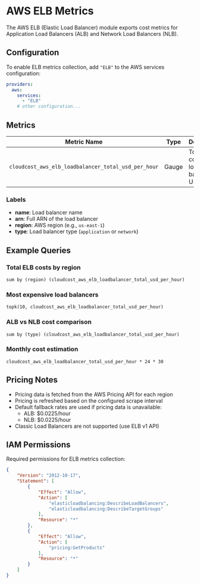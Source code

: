 # AWS ELB Metrics

The AWS ELB (Elastic Load Balancer) module exports cost metrics for Application Load Balancers (ALB) and Network Load Balancers (NLB).

## Configuration

To enable ELB metrics collection, add `"ELB"` to the AWS services configuration:

```yaml
providers:
  aws:
    services:
      - "ELB"
    # other configuration...
```

## Metrics

| Metric Name | Type | Description | Labels |
|-------------|------|-------------|--------|
| `cloudcost_aws_elb_loadbalancer_total_usd_per_hour` | Gauge | Total hourly cost of the load balancer in USD | `name`, `arn`, `region`, `type` |

### Labels

- **name**: Load balancer name
- **arn**: Full ARN of the load balancer
- **region**: AWS region (e.g., `us-east-1`)
- **type**: Load balancer type (`application` or `network`)

## Example Queries

### Total ELB costs by region
```promql
sum by (region) (cloudcost_aws_elb_loadbalancer_total_usd_per_hour)
```

### Most expensive load balancers
```promql
topk(10, cloudcost_aws_elb_loadbalancer_total_usd_per_hour)
```

### ALB vs NLB cost comparison
```promql
sum by (type) (cloudcost_aws_elb_loadbalancer_total_usd_per_hour)
```

### Monthly cost estimation
```promql
cloudcost_aws_elb_loadbalancer_total_usd_per_hour * 24 * 30
```

## Pricing Notes

- Pricing data is fetched from the AWS Pricing API for each region
- Pricing is refreshed based on the configured scrape interval
- Default fallback rates are used if pricing data is unavailable:
  - ALB: $0.0225/hour
  - NLB: $0.0225/hour
- Classic Load Balancers are not supported (use ELB v1 API)

## IAM Permissions

Required permissions for ELB metrics collection:

```json
{
    "Version": "2012-10-17",
    "Statement": [
        {
            "Effect": "Allow",
            "Action": [
                "elasticloadbalancing:DescribeLoadBalancers",
                "elasticloadbalancing:DescribeTargetGroups"
            ],
            "Resource": "*"
        },
        {
            "Effect": "Allow",
            "Action": [
                "pricing:GetProducts"
            ],
            "Resource": "*"
        }
    ]
}
```